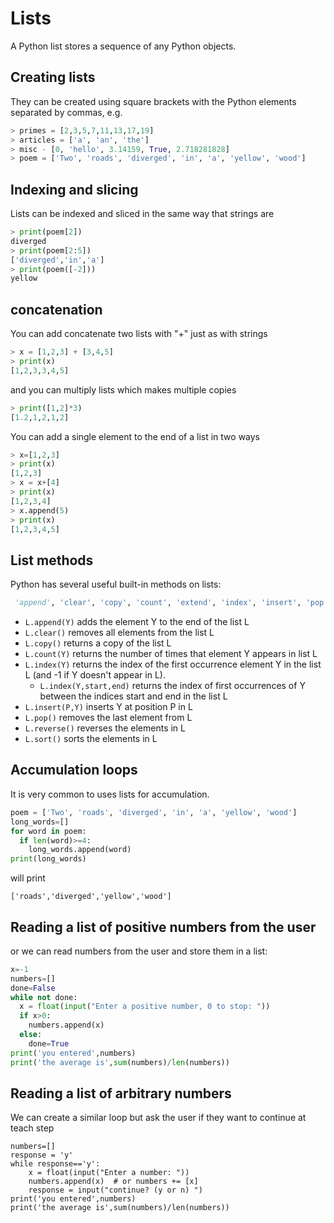 # Lists
A Python list stores a sequence of any Python objects.

## Creating lists
They can be created using square brackets with the Python elements separated by commas, e.g.
``` python
> primes = [2,3,5,7,11,13,17,19]
> articles = ['a', 'an', 'the']
> misc - [0, 'hello', 3.14159, True, 2.718281828]
> poem = ['Two', 'roads', 'diverged', 'in', 'a', 'yellow', 'wood']
```

## Indexing and slicing
Lists can be indexed and sliced in the same way that strings are
``` python
> print(poem[2])
diverged
> print(poem[2:5])
['diverged','in','a']
> print(poem([-2]))
yellow
```

## concatenation
You can add concatenate two lists with "+" just as with strings
``` python
> x = [1,2,3] + [3,4,5]
> print(x)
[1,2,3,3,4,5]
```
and you can multiply lists which makes multiple copies
``` python
> print([1,2]*3)
[1.2,1,2,1,2]
```
You can add a single element to the end of a list in two ways
``` python
> x=[1,2,3]
> print(x)
[1,2,3]
> x = x+[4]
> print(x)
[1,2,3,4]
> x.append(5)
> print(x)
[1,2,3,4,5]
```
## List methods
Python has several useful built-in methods on lists:
``` python
 'append', 'clear', 'copy', 'count', 'extend', 'index', 'insert', 'pop', 'remove', 'reverse', 'sort'
 ```
* ```L.append(Y)``` adds the element Y to the end of the list L
* ```L.clear()``` removes all elements from the list L
* ```L.copy()``` returns a copy of the list L
* ```L.count(Y)``` returns the number of times that element Y appears in list L
* ```L.index(Y)``` returns the index of the first occurrence element Y in the list L (and -1 if Y doesn't appear in L).
  * ```L.index(Y,start,end)``` returns the index of first occurrences of Y between the indices start and end in the list L
* ```L.insert(P,Y)``` inserts Y at position P in L
* ```L.pop()``` removes the last element from L
* ```L.reverse()``` reverses the elements in L
* ```L.sort()``` sorts the elements in L

  
## Accumulation loops
It is very common to uses lists for accumulation.
``` python
poem = ['Two', 'roads', 'diverged', 'in', 'a', 'yellow', 'wood']
long_words=[]
for word in poem:
  if len(word)>=4:
    long_words.append(word)
print(long_words)
```
will print
```
['roads','diverged','yellow','wood']
```

## Reading a list of positive numbers from the user
or we can read numbers from the user and store them in a list:
``` python
x=-1
numbers=[]
done=False
while not done:
  x = float(input("Enter a positive number, 0 to stop: "))
  if x>0:
    numbers.append(x)
  else:
    done=True
print('you entered',numbers)
print('the average is',sum(numbers)/len(numbers))
```

## Reading a list of arbitrary numbers
We can create a similar loop but ask the user if they want to continue at teach step
```
numbers=[]
response = 'y'
while response=='y':
    x = float(input("Enter a number: "))
    numbers.append(x)  # or numbers += [x]
    response = input("continue? (y or n) ")
print('you entered',numbers)
print('the average is',sum(numbers)/len(numbers))
```
  
